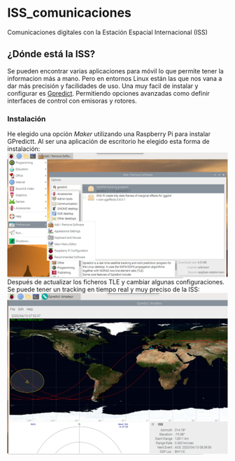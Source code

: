 # ISS_comunicaciones
Comunicaciones digitales con la Estación Espacial Internacional (ISS)

## ¿Dónde está la ISS?
Se pueden encontrar varias aplicaciones para móvil lo que permite tener la informacion más a mano. Pero en entornos Linux están las que nos vana a dar más precisión y facilidades de uso. Una muy facil de instalar y configurar es [Gpredict](https://github.com/csete/gpredict). Permitiendo opciones avanzadas como definir interfaces de control con emisoras y rotores.
### Instalación
He elegido una opción _Maker_ utilizando una Raspberry Pi para instalar GPredictt. Al ser una aplicación de escritorio he elegido esta forma de instalación:
<br>
<img src="./images/Screen%20Shot%202020-04-10%20at%2009.19.13.png" width="600"  align="center"  />
<br>
Después de actualizar los ficheros TLE y cambiar algunas configuraciones. Se puede tener un tracking en tiempo real y muy preciso de la ISS:
<br>
<img src="./images/Screen Shot 2020-04-10 at 09.52.30.png" align="center"  />
<br>

